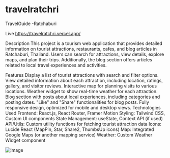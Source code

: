 # travelratchri
TravelGuide -Ratchaburi

Live 
https://travelratchri.vercel.app/

Description
This project is a tourism web application that provides detailed information on tourist attractions, restaurants, cafes, and blog articles in Ratchaburi, Thailand. Users can search for attractions, view details, explore maps, and plan their trips. Additionally, the blog section offers articles related to local travel experiences and activities.

Features
Display a list of tourist attractions with search and filter options.
View detailed information about each attraction, including location, ratings, gallery, and visitor reviews.
Interactive map for planning visits to various locations.
Weather widget to show real-time weather for each attraction.
Blog section with posts about local experiences, including categories and posting dates.
"Like" and "Share" functionalities for blog posts.
Fully responsive design, optimized for mobile and desktop views.
Technologies Used
Frontend: React.js, React Router, Framer Motion
Styling: Tailwind CSS, Custom UI components
State Management: useState, Context API (if used)
API/Utils: Custom utility functions for fetching tourist attraction data
Icons: Lucide React (MapPin, Star, Share2, ThumbsUp icons)
Map: Integrated Google Maps (or another mapping service)
Weather: Custom Weather Widget component




![image](https://github.com/user-attachments/assets/cfaa4c28-33e3-4a50-a2fa-341d26b503ed)
